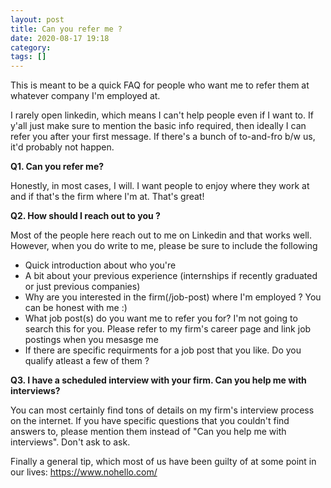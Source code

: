 ```yaml
---
layout: post
title: Can you refer me ?
date: 2020-08-17 19:18
category: 
tags: []
---
```


This is meant to be a quick FAQ for people who want me to refer them at whatever company I'm employed at.

I rarely open linkedin, which means I can't help people even if I want to. If y'all just make sure to mention the basic info required, then ideally
I can refer you after your first message. If there's a bunch of to-and-fro b/w us, it'd probably not happen.

**Q1. Can you refer me?**

Honestly, in most cases, I will. I want people to enjoy where they work at and if that's the firm where I'm at. That's great!

**Q2. How should I reach out to you ?**

Most of the people here reach out to me on Linkedin and that works well. However, when you do write to me, please be sure to include the following
  * Quick introduction about who you're
  * A bit about your previous experience (internships if recently graduated or just previous companies)
  * Why are you interested in the firm(/job-post) where I'm employed ? You can be honest with me :)
  * What job post(s) do you want me to refer you for? I'm not going to search this for you. Please refer to my firm's career page and link job postings when you mesasge me
  * If there are specific requirments for a job post that you like. Do you qualify atleast a few of them ?

**Q3. I have a scheduled interview with your firm. Can you help me with interviews?**

You can most certainly find tons of details on my firm's interview process on the internet. If you have specific questions that you couldn't find answers to, please mention them instead of "Can you help me with interviews".
Don't ask to ask.

Finally a general tip, which most of us have been guilty of at some point in our lives: https://www.nohello.com/
